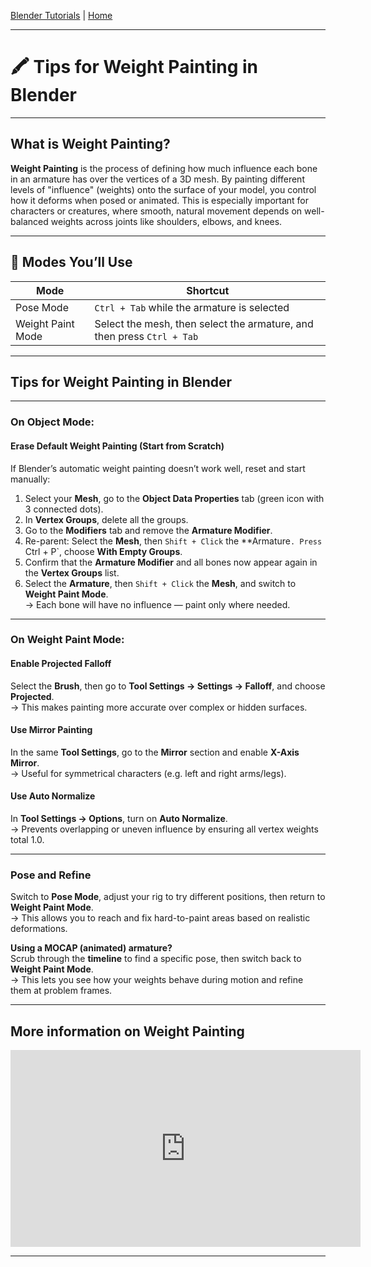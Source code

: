[Blender Tutorials](README.md) | [Home](../../README.md)

---

# 🖍️ Tips for Weight Painting in Blender

---

## What is Weight Painting?

**Weight Painting** is the process of defining how much influence each bone in an armature has over the vertices of a 3D mesh. By painting different levels of "influence" (weights) onto the surface of your model, you control how it deforms when posed or animated. This is especially important for characters or creatures, where smooth, natural movement depends on well-balanced weights across joints like shoulders, elbows, and knees.

---

## 🔧 Modes You’ll Use

| **Mode**               | **Shortcut**                                                           |
|------------------------|------------------------------------------------------------------------|
| Pose Mode              | `Ctrl + Tab` while the armature is selected                            | 
| Weight Paint Mode      | Select the mesh, then select the armature, and then press `Ctrl + Tab` |

---

## Tips for Weight Painting in Blender

---

### On Object Mode:

#### Erase Default Weight Painting (Start from Scratch)

If Blender’s automatic weight painting doesn’t work well, reset and start manually:

1. Select your **Mesh**, go to the **Object Data Properties** tab (green icon with 3 connected dots).  
2. In **Vertex Groups**, delete all the groups.  
3. Go to the **Modifiers** tab and remove the **Armature Modifier**.  
4. Re-parent: Select the **Mesh**, then `Shift + Click` the **Armature`. Press `Ctrl + P`, choose **With Empty Groups**.  
5. Confirm that the **Armature Modifier** and all bones now appear again in the **Vertex Groups** list.  
6. Select the **Armature**, then `Shift + Click` the **Mesh**, and switch to **Weight Paint Mode**.  
→ Each bone will have no influence — paint only where needed.

---

### On Weight Paint Mode:

#### Enable Projected Falloff

Select the **Brush**, then go to **Tool Settings → Settings → Falloff**, and choose **Projected**.  
→ This makes painting more accurate over complex or hidden surfaces.

#### Use Mirror Painting

In the same **Tool Settings**, go to the **Mirror** section and enable **X-Axis Mirror**.  
→ Useful for symmetrical characters (e.g. left and right arms/legs).

#### Use Auto Normalize

In **Tool Settings → Options**, turn on **Auto Normalize**.  
→ Prevents overlapping or uneven influence by ensuring all vertex weights total 1.0.

---

### Pose and Refine

Switch to **Pose Mode**, adjust your rig to try different positions, then return to **Weight Paint Mode**.  
→ This allows you to reach and fix hard-to-paint areas based on realistic deformations.

**Using a MOCAP (animated) armature?**  
Scrub through the **timeline** to find a specific pose, then switch back to **Weight Paint Mode**.  
→ This lets you see how your weights behave during motion and refine them at problem frames.

---

## More information on Weight Painting

<iframe width="560" height="315" src="https://www.youtube.com/embed/tUIIauuXveE?si=sFluA-G-db_YvBA-" title="YouTube video player" frameborder="0" allow="accelerometer; autoplay; clipboard-write; encrypted-media; gyroscope; picture-in-picture; web-share" referrerpolicy="strict-origin-when-cross-origin" allowfullscreen></iframe>

---
